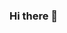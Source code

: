 ### Hi there 👋

<!--[![Cas's github stats](https://github-readme-stats.vercel.app/api?username=mamacas)](https://github.com/mamacas/github-readme-stats)
-->

<!--
**mamacas/mamacas** is a ✨ _special_ ✨ repository because its `README.md` (this file) appears on your GitHub profile.

Here are some ideas to get you started:

- 🔭 I’m currently working on ...
- 🌱 I’m currently learning ...
- 👯 I’m looking to collaborate on ...
- 🤔 I’m looking for help with ...
- 💬 Ask me about ...
- 📫 How to reach me: ...
- 😄 Pronouns: ...
- ⚡ Fun fact: ...
-->
